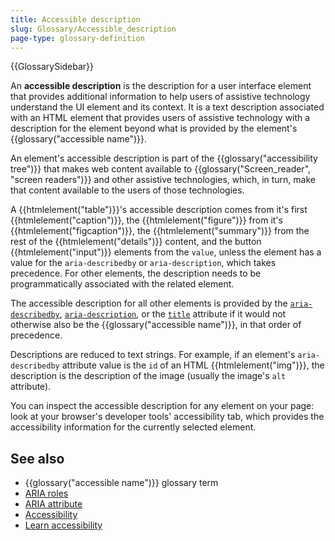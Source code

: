 ```yaml
---
title: Accessible description
slug: Glossary/Accessible_description
page-type: glossary-definition
---
```


{{GlossarySidebar}}

An **accessible description** is the description for a user interface element that provides additional information to help users of assistive technology understand the UI element and its context. It is a text description associated with an HTML element that provides users of assistive technology with a description for the element beyond what is provided by the element's {{glossary("accessible name")}}.

An element's accessible description is part of the {{glossary("accessibility tree")}} that makes web content available to {{glossary("Screen_reader", "screen readers")}} and other assistive technologies, which, in turn, make that content available to the users of those technologies.

A {{htmlelement("table")}}'s accessible description comes from it's first {{htmlelement("caption")}}, the {{htmlelement("figure")}} from it's {{htmlelement("figcaption")}}, the {{htmlelement("summary")}} from the rest of the {{htmlelement("details")}} content, and the button {{htmlelement("input")}} elements from the `value`, unless the element has a value for the `aria-describedby` or `aria-description`, which takes precedence. For other elements, the description needs to be programmatically associated with the related element.

The accessible description for all other elements is provided by the [`aria-describedby`](/en-US/docs/Web/Accessibility/ARIA/Attributes/aria-describedby), [`aria-description`](/en-US/docs/Web/Accessibility/ARIA/Attributes/aria-description), or the [`title`](/en-US/docs/Web/HTML/Global_attributes#title) attribute if it would not otherwise also be the {{glossary("accessible name")}}, in that order of precedence.

Descriptions are reduced to text strings. For example, if an element's `aria-describedby` attribute value is the `id` of an HTML {{htmlelement("img")}}, the description is the description of the image (usually the image's `alt` attribute).

You can inspect the accessible description for any element on your page: look at your browser's developer tools' accessibility tab, which provides the accessibility information for the currently selected element.

## See also

- {{glossary("accessible name")}} glossary term
- [ARIA roles](/en-US/docs/Web/Accessibility/ARIA/Roles)
- [ARIA attribute](/en-US/docs/Web/Accessibility/ARIA/Attributes)
- [Accessibility](/en-US/docs/Web/Accessibility)
- [Learn accessibility](/en-US/docs/Learn/Accessibility)
